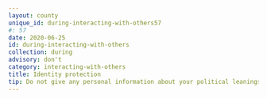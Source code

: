 ```yaml
---
layout: county 
unique_id: during-interacting-with-others57
#: 57
date: 2020-06-25
id: during-interacting-with-others
collection: during
advisory: don't
category: interacting-with-others
title: Identity protection
tip: Do not give any personal information about your political leanings, any organization you're with, etc.
---
```

